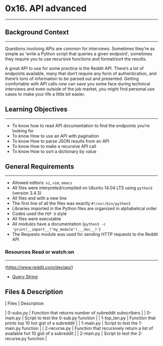 # 0x16. API advanced
********************

## Background Context
*********************
Questions involving APIs are common for interviews. Sometimes they’re as simple as ‘write a Python script that queries a given endpoint’, sometimes they require you to use recursive functions and format/sort the results.

A great API to use for some practice is the Reddit API. There’s a lot of endpoints available, many that don’t require any form of authentication, and there’s tons of information to be parsed out and presented. Getting comfortable with API calls now can save you some face during technical interviews and even outside of the job market, you might find personal use cases to make your life a little bit easier.

## Learning Objectives
**********************
- To know how to read API documentation to find the endpoints you’re looking for
- To know How to use an API with pagination
- To know How to parse JSON results from an API
- To know How to make a recursive API call
- To know How to sort a dictionary by value

## General Requirements
***********************
- Allowed editors: ``vi``, ``vim``, ``emacs``
- All files were interpreted/compiled on Ubuntu 14.04 LTS using ``python3`` (version 3.4.3)
- All files end with a new line
- The first line of all the files was exactly ``#!/usr/bin/python3``
- Libraries imported in the Python files are organized in alphabetical order
- Codes used the ``PEP 8`` style
- All files were executable
- All modules have a documentation (``python3 -c 'print(__import__("my_module").__doc__)'``)
- The Requests module was used for sending HTTP requests to the Reddit API

### Resources Read or watch:on
******************************
(https://www.reddit.com/dev/api/)
- [Query String](https://en.wikipedia.org/wiki/Query_string)

## Files & Description

| Files | Description                             

| 0-subs.py              | Function that returns number of subreddit subscribers |
| 0-main.py              | Script to test the 0-sub.py function    |
| 1-top_ten.py           | Function that prints top 10 hot gist of a subreddit   |
| 1-main.py              | Script to test the 1-main.py function    |
| 2-recurse.py           | Function that recursively return a list of available hot 10 gist of a subreddit |
| 2-main.py              | Script to test the 2-recurse.py function |